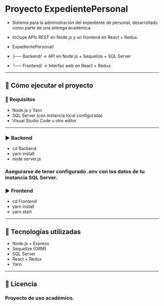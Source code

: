 # Proyecto ExpedientePersonal
- Sistema para la administración del expediente de personal, desarrollado como parte de una entrega académica.  
- Incluye APIs REST en Node.js y un frontend en React + Redux.
  
- ExpedientePersonal/ 
- ├── Backend/ → API en Node.js + Sequelize + SQL Server 
- └── Frontend/ → Interfaz web en React + Redux

---

## 🚀 Cómo ejecutar el proyecto

### 🔧 Requisitos
- Node.js y Yarn
- SQL Server (con instancia local configurada)
- Visual Studio Code u otro editor

---

### ▶️ Backend
- cd Backend
- yarn install
- node server.js

### Asegurarse de tener configurado .env con los datos de tu instancia SQL Server.

### ▶️ Frontend
- cd Frontend
- yarn install
- yarn start

---

## 📌 Tecnologías utilizadas
- Node.js + Express
- Sequelize (ORM)
- SQL Server
- React + Redux
- Yarn

---

## 📄 Licencia

### Proyecto de uso académico.
